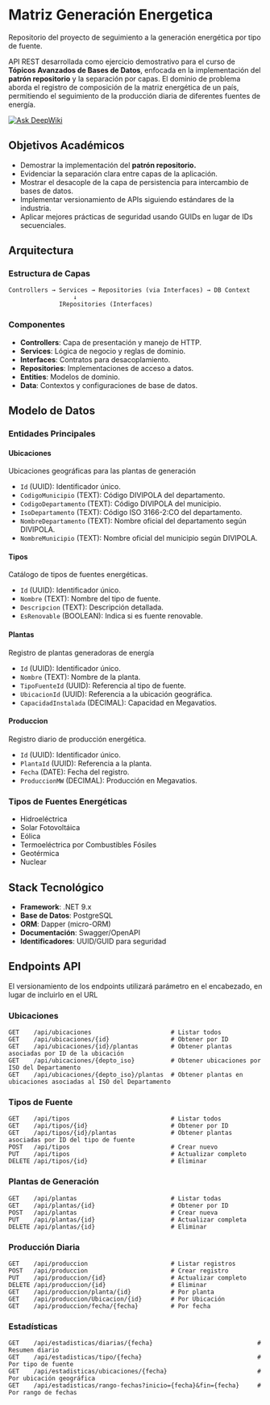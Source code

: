 # Matriz Generación Energetica

Repositorio del proyecto de seguimiento a la generación energética por tipo de fuente.

API REST desarrollada como ejercicio demostrativo para el curso de **Tópicos Avanzados de Bases de Datos**, enfocada en la implementación del **patrón repositorio** y la separación por capas. El dominio de problema aborda el registro de composición de la matriz energética de un país, permitiendo el seguimiento de la producción diaria de diferentes fuentes de energía.

[![Ask DeepWiki](https://deepwiki.com/badge.svg)](https://deepwiki.com/jdrodas/MatrizGeneracionEnergetica)

## Objetivos Académicos

- Demostrar la implementación del **patrón repositorio.**
- Evidenciar la separación clara entre capas de la aplicación.
- Mostrar el desacople de la capa de persistencia para intercambio de bases de datos.
- Implementar versionamiento de APIs siguiendo estándares de la industria.
- Aplicar mejores prácticas de seguridad usando GUIDs en lugar de IDs secuenciales.

## Arquitectura

### Estructura de Capas

```
Controllers → Services → Repositories (via Interfaces) → DB Context
                  ↓
              IRepositories (Interfaces)
```

### Componentes

- **Controllers**: Capa de presentación y manejo de HTTP.
- **Services**: Lógica de negocio y reglas de dominio.
- **Interfaces**: Contratos para desacoplamiento.
- **Repositories**: Implementaciones de acceso a datos.
- **Entities**: Modelos de dominio.
- **Data**: Contextos y configuraciones de base de datos.

## Modelo de Datos

### Entidades Principales

#### Ubicaciones

Ubicaciones geográficas para las plantas de generación

- `Id` (UUID): Identificador único.
- `CodigoMunicipio` (TEXT): Código DIVIPOLA del departamento.
- `CodigoDepartamento` (TEXT): Código DIVIPOLA del municipio.
- `IsoDepartamento` (TEXT): Código ISO 3166-2:CO del departamento.
- `NombreDepartamento` (TEXT): Nombre oficial del departamento según DIVIPOLA.
- `NombreMunicipio` (TEXT): Nombre oficial del municipio según DIVIPOLA.

#### Tipos

Catálogo de tipos de fuentes energéticas.

- `Id` (UUID): Identificador único.
- `Nombre` (TEXT): Nombre del tipo de fuente.
- `Descripcion` (TEXT): Descripción detallada.
- `EsRenovable` (BOOLEAN): Indica si es fuente renovable.

#### Plantas

Registro de plantas generadoras de energía

- `Id` (UUID): Identificador único.
- `Nombre` (TEXT): Nombre de la planta.
- `TipoFuenteId` (UUID): Referencia al tipo de fuente.
- `UbicacionId` (UUID): Referencia a la ubicación geográfica.
- `CapacidadInstalada` (DECIMAL): Capacidad en Megavatios.

#### Produccion

Registro diario de producción energética.

- `Id` (UUID): Identificador único.
- `PlantaId` (UUID): Referencia a la planta.
- `Fecha` (DATE): Fecha del registro.
- `ProduccionMW` (DECIMAL): Producción en Megavatios.

### Tipos de Fuentes Energéticas

- Hidroeléctrica
- Solar Fotovoltáica
- Eólica
- Termoeléctrica por Combustibles Fósiles
- Geotérmica
- Nuclear

## Stack Tecnológico

- **Framework**: .NET 9.x
- **Base de Datos**: PostgreSQL
- **ORM**: Dapper (micro-ORM)
- **Documentación**: Swagger/OpenAPI
- **Identificadores**: UUID/GUID para seguridad

## Endpoints API

El versionamiento de los endpoints utilizará parámetro en el encabezado, en lugar de incluirlo en el URL

### Ubicaciones

```http
GET    /api/ubicaciones                      # Listar todos
GET    /api/ubicaciones/{id}                 # Obtener por ID
GET    /api/ubicaciones/{id}/plantas         # Obtener plantas asociadas por ID de la ubicación
GET    /api/ubicaciones/{depto_iso}          # Obtener ubicaciones por ISO del Departamento
GET    /api/ubicaciones/{depto_iso}/plantas  # Obtener plantas en ubicaciones asociadas al ISO del Departamento
```

### Tipos de Fuente

```http
GET    /api/tipos                            # Listar todos
GET    /api/tipos/{id}                       # Obtener por ID
GET    /api/tipos/{id}/plantas               # Obtener plantas asociadas por ID del tipo de fuente
POST   /api/tipos                            # Crear nuevo
PUT    /api/tipos                            # Actualizar completo
DELETE /api/tipos/{id}                       # Eliminar
```

### Plantas de Generación

```http
GET    /api/plantas                          # Listar todas
GET    /api/plantas/{id}                     # Obtener por ID
POST   /api/plantas                          # Crear nueva
PUT    /api/plantas/{id}                     # Actualizar completa
DELETE /api/plantas/{id}                     # Eliminar
```

### Producción Diaria

```http
GET    /api/produccion                       # Listar registros
POST   /api/produccion                       # Crear registro
PUT    /api/produccion/{id}                  # Actualizar completo
DELETE /api/produccion/{id}                  # Eliminar
GET    /api/produccion/planta/{id}           # Por planta
GET    /api/produccion/Ubicacion/{id}        # Por Ubicación
GET    /api/produccion/fecha/{fecha}         # Por fecha
```

### Estadísticas

```http
GET    /api/estadisticas/diarias/{fecha}                             # Resumen diario
GET    /api/estadisticas/tipo/{fecha}                                # Por tipo de fuente
GET    /api/estadisticas/ubicaciones/{fecha}                         # Por ubicación geográfica
GET    /api/estadisticas/rango-fechas?inicio={fecha}&fin={fecha}     # Por rango de fechas
```
